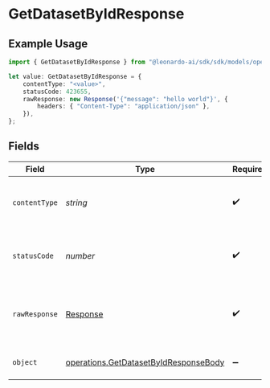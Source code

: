 # GetDatasetByIdResponse

## Example Usage

```typescript
import { GetDatasetByIdResponse } from "@leonardo-ai/sdk/sdk/models/operations";

let value: GetDatasetByIdResponse = {
    contentType: "<value>",
    statusCode: 423655,
    rawResponse: new Response('{"message": "hello world"}', {
        headers: { "Content-Type": "application/json" },
    }),
};
```

## Fields

| Field                                                                                                 | Type                                                                                                  | Required                                                                                              | Description                                                                                           |
| ----------------------------------------------------------------------------------------------------- | ----------------------------------------------------------------------------------------------------- | ----------------------------------------------------------------------------------------------------- | ----------------------------------------------------------------------------------------------------- |
| `contentType`                                                                                         | *string*                                                                                              | :heavy_check_mark:                                                                                    | HTTP response content type for this operation                                                         |
| `statusCode`                                                                                          | *number*                                                                                              | :heavy_check_mark:                                                                                    | HTTP response status code for this operation                                                          |
| `rawResponse`                                                                                         | [Response](https://developer.mozilla.org/en-US/docs/Web/API/Response)                                 | :heavy_check_mark:                                                                                    | Raw HTTP response; suitable for custom response parsing                                               |
| `object`                                                                                              | [operations.GetDatasetByIdResponseBody](../../../sdk/models/operations/getdatasetbyidresponsebody.md) | :heavy_minus_sign:                                                                                    | Responses for GET /datasets/{id}                                                                      |